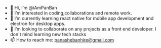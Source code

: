 - 👋 Hi, I’m @iAmPanBan
- 👀 I’m interested in coding,collaborations and remote work.
- 🌱 I’m currently learning react native for mobile app development and electron for desktop apps.
- 💞️ I’m looking to collaborate on any projects as a front end developer. I don't mind learning new tech stacks
- 📫 How to reach me: panashebanhire@gmail.com

<!---
iAmPanBan/iAmPanBan is a ✨ special ✨ repository because its `README.md` (this file) appears on your GitHub profile.
You can click the Preview link to take a look at your changes.
--->
